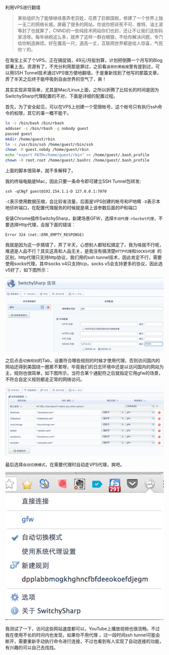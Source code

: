利用VPS进行翻墙

>某些组织为了能够继续愚弄老百姓，花费了巨额国税，修建了一个世界上独一无二的网络长城，屏蔽了很多的网站，你说你把非死不可、推特、油土波等封了也就算了，CNND的一些纯技术网站你们也封，还让不让我们这些码家活呀。每年纳税这么多，就养了这样一群白眼狼，不给你解决问题，专门给你制造麻烦。好在魔高一尺，道高一丈，互联网世界都是给人惊喜，气死你丫的。

在淘宝上买了个VPS，正在搞促销，49元/月挺划算，计划把倒腾一个月写的Blog部署上去。资源有了，不充分利用那是罪过，之前看`道哥的黑板报`里有提到过，可以用SSH Tunnel技术通过VPS很方便地翻墙，于是重新找到了他写的那篇文章，弄了半天之后终于能呼吸到自由世界的空气了，爽！

其实实现非常简单，尤其是Mac/Linux上面，之所以折腾了比较长的时间是因为SwitchySharp代理配置的不对，下面是详细的配置过程。

首先，为了安全起见，可以在VPS上创建一个受限帐号，这个帐号只有执行ssh命令的权限，其它的事一概不能干。

```bash
ln -s /bin/bash /bin/rbash 
adduser -s /bin/rbash -g nobody guest
passed guest
mkdir /home/guest/rbin
ln -s /usr/bin/ssh /home/guest/rbin/ssh
chown -R guest.nobdy /home/guest/rbin
echo "export PATH=/home/guest/rbin" >> /home/guest/.bash_profile
chown -R root.root /home/guest/.bashrc /home/guest/.bash_profile
```

上面的脚本很简单，就不多解释了。

我的终端电脑是Mac，因此只要一条命令即可建立SSH Tunnel包转发:

```
ssh -qCNgf guest@192.154.1.1-D 127.0.0.1:7070
```
`-C`表示使用数据压缩，会比较省流量，后面是VPS创建的帐号和IP地睛
`-D`表示本地侦听端口，在配置代理服务的时候就是填上该参数后面的IP和端口

安装Chrome插件SwitchySharp，新建场景GFW，选择`手动代理->Socket代理`，不要选择Http代理，会报下面的错误：
```
Error 324 (net::ERR_EMPTY_RESPONSE)
```
我就是因为这一步搞错了，弄了半天，心想别人都轻松搞定了，我为啥就不行呢，难道是人品不行？其实这真和人品无关，是我没有搞清楚`HTTP代理`和`SOCKS代理 `的区别，http代理只支持http协议，我们用的ssh tunnel技术，因此肯定不行，需要使用socks代理，其中socks v4只支持tcp，socks v5会支持更多的协议，因此选v5好了，如下图所示：

![switchysharp1](myimg/switchysharp1.png)

之后点击`切换规则`的Tab，设置符合哪些规则的时候才使用代理，否则访问国内的网站还得到美国绕一圈累不累呀，毕竟我们的日志环境中还是以访问国内的网站为主，规则也很简单，如下图所示，当符合某个通配符之后就指定它用gfw的场景，不符合自定义规则都走正常的网络访问。

![switchysharp2](myimg/switchysharp2.png)

最后选择`自动切换模式`，在需要代理时自动走VPS代理，爽吧。

![switchysharp3](myimg/switchysharp3.png)

我测试了一下，访问这些网站速度都可以，YouTube上播放视频也很流畅。不过我在使用不长的时间内也发现，如果你不用代理 ，过一段时间ssh tunnel可能会断开，需要重新手动执行命令进行连接，不过也看到有人实现了自动连接的功能，有兴趣的可以自己去找找。
 
